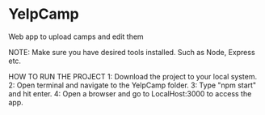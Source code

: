 # YelpCamp
 Web app to upload camps and edit them
 
 NOTE: Make sure you have desired tools installed. Such as Node, Express etc.
 
 HOW TO RUN THE PROJECT
 1: Download the project to your local system.
 2: Open terminal and navigate to the YelpCamp folder.
 3: Type "npm start" and hit enter.
 4: Open a browser and go to LocalHost:3000 to access the app.
